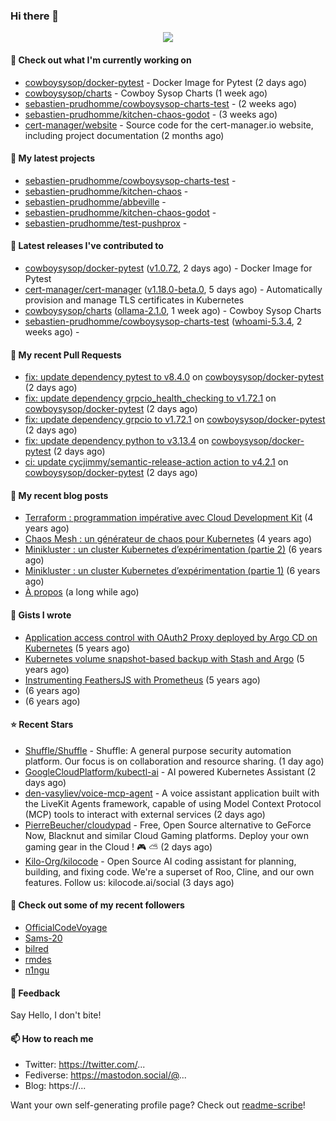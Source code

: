 ### Hi there 👋

<p align="center"><img src="https://github-readme-stats.vercel.app/api?username=sebastien-prudhomme&show_icons=true&locale=en"/></p>

#### 👷 Check out what I'm currently working on

- [cowboysysop/docker-pytest](https://github.com/cowboysysop/docker-pytest) - Docker Image for Pytest (2 days ago)
- [cowboysysop/charts](https://github.com/cowboysysop/charts) - Cowboy Sysop Charts (1 week ago)
- [sebastien-prudhomme/cowboysysop-charts-test](https://github.com/sebastien-prudhomme/cowboysysop-charts-test) -  (2 weeks ago)
- [sebastien-prudhomme/kitchen-chaos-godot](https://github.com/sebastien-prudhomme/kitchen-chaos-godot) -  (3 weeks ago)
- [cert-manager/website](https://github.com/cert-manager/website) - Source code for the cert-manager.io website, including project documentation (2 months ago)

#### 🌱 My latest projects

- [sebastien-prudhomme/cowboysysop-charts-test](https://github.com/sebastien-prudhomme/cowboysysop-charts-test) - 
- [sebastien-prudhomme/kitchen-chaos](https://github.com/sebastien-prudhomme/kitchen-chaos) - 
- [sebastien-prudhomme/abbeville](https://github.com/sebastien-prudhomme/abbeville) - 
- [sebastien-prudhomme/kitchen-chaos-godot](https://github.com/sebastien-prudhomme/kitchen-chaos-godot) - 
- [sebastien-prudhomme/test-pushprox](https://github.com/sebastien-prudhomme/test-pushprox) - 

#### 🔭 Latest releases I've contributed to

- [cowboysysop/docker-pytest](https://github.com/cowboysysop/docker-pytest) ([v1.0.72](https://github.com/cowboysysop/docker-pytest/releases/tag/v1.0.72), 2 days ago) - Docker Image for Pytest
- [cert-manager/cert-manager](https://github.com/cert-manager/cert-manager) ([v1.18.0-beta.0](https://github.com/cert-manager/cert-manager/releases/tag/v1.18.0-beta.0), 5 days ago) - Automatically provision and manage TLS certificates in Kubernetes
- [cowboysysop/charts](https://github.com/cowboysysop/charts) ([ollama-2.1.0](https://github.com/cowboysysop/charts/releases/tag/ollama-2.1.0), 1 week ago) - Cowboy Sysop Charts
- [sebastien-prudhomme/cowboysysop-charts-test](https://github.com/sebastien-prudhomme/cowboysysop-charts-test) ([whoami-5.3.4](https://github.com/sebastien-prudhomme/cowboysysop-charts-test/releases/tag/whoami-5.3.4), 2 weeks ago) - 

#### 🔨 My recent Pull Requests

- [fix: update dependency pytest to v8.4.0](https://github.com/cowboysysop/docker-pytest/pull/502) on [cowboysysop/docker-pytest](https://github.com/cowboysysop/docker-pytest) (2 days ago)
- [fix: update dependency grpcio_health_checking to v1.72.1](https://github.com/cowboysysop/docker-pytest/pull/501) on [cowboysysop/docker-pytest](https://github.com/cowboysysop/docker-pytest) (2 days ago)
- [fix: update dependency grpcio to v1.72.1](https://github.com/cowboysysop/docker-pytest/pull/500) on [cowboysysop/docker-pytest](https://github.com/cowboysysop/docker-pytest) (2 days ago)
- [fix: update dependency python to v3.13.4](https://github.com/cowboysysop/docker-pytest/pull/499) on [cowboysysop/docker-pytest](https://github.com/cowboysysop/docker-pytest) (2 days ago)
- [ci: update cycjimmy/semantic-release-action action to v4.2.1](https://github.com/cowboysysop/docker-pytest/pull/498) on [cowboysysop/docker-pytest](https://github.com/cowboysysop/docker-pytest) (2 days ago)

#### 📜 My recent blog posts

- [Terraform : programmation impérative avec Cloud Development Kit](https://www.cowboysysop.com/post/terraform-programmation-imperative-avec-cloud-development-kit/) (4 years ago)
- [Chaos Mesh : un générateur de chaos pour Kubernetes](https://www.cowboysysop.com/post/chaos-mesh-un-generateur-de-chaos-pour-kubernetes/) (4 years ago)
- [Minikluster : un cluster Kubernetes d’expérimentation (partie 2)](https://www.cowboysysop.com/post/minikluster-un-cluster-kubernetes-d-experimentation-partie-2/) (6 years ago)
- [Minikluster : un cluster Kubernetes d’expérimentation (partie 1)](https://www.cowboysysop.com/post/minikluster-un-cluster-kubernetes-d-experimentation-partie-1/) (6 years ago)
- [À propos](https://www.cowboysysop.com/page/a-propos/) (a long while ago)

#### 📓 Gists I wrote

- [Application access control with OAuth2 Proxy deployed by Argo CD on Kubernetes](https://gist.github.com/c90af146c465305087d5f5a55990ca71) (5 years ago)
- [Kubernetes volume snapshot-based backup with Stash and Argo](https://gist.github.com/c53e870dc6b4987fefa4c36ea9f1187c) (5 years ago)
- [Instrumenting FeathersJS with Prometheus](https://gist.github.com/93ab307c8c03a9c5fdb1ff728f413855) (5 years ago)
- [](https://gist.github.com/9827398f4f792569e56351ac56e80b80) (6 years ago)
- [](https://gist.github.com/064f0ea019c9ff37b71ebc023c0a0c6b) (6 years ago)

#### ⭐ Recent Stars

- [Shuffle/Shuffle](https://github.com/Shuffle/Shuffle) - Shuffle: A general purpose security automation platform. Our focus is on collaboration and resource sharing. (1 day ago)
- [GoogleCloudPlatform/kubectl-ai](https://github.com/GoogleCloudPlatform/kubectl-ai) - AI powered Kubernetes Assistant (2 days ago)
- [den-vasyliev/voice-mcp-agent](https://github.com/den-vasyliev/voice-mcp-agent) - A voice assistant application built with the LiveKit Agents framework, capable of using Model Context Protocol (MCP) tools to interact with external services (2 days ago)
- [PierreBeucher/cloudypad](https://github.com/PierreBeucher/cloudypad) - Free, Open Source alternative to GeForce Now, Blacknut and similar Cloud Gaming platforms. Deploy your own gaming gear in the Cloud ! 🎮 ⛅ (2 days ago)
- [Kilo-Org/kilocode](https://github.com/Kilo-Org/kilocode) - Open Source AI coding assistant for planning, building, and fixing code. We&#39;re a superset of Roo, Cline, and our own features. Follow us: kilocode.ai/social (3 days ago)

#### 👯 Check out some of my recent followers

- [OfficialCodeVoyage](https://github.com/OfficialCodeVoyage)
- [Sams-20](https://github.com/Sams-20)
- [bilred](https://github.com/bilred)
- [rmdes](https://github.com/rmdes)
- [n1ngu](https://github.com/n1ngu)

#### 💬 Feedback

Say Hello, I don't bite!

#### 📫 How to reach me

- Twitter: https://twitter.com/...
- Fediverse: https://mastodon.social/@...
- Blog: https://...

Want your own self-generating profile page? Check out [readme-scribe](https://github.com/muesli/readme-scribe)!
